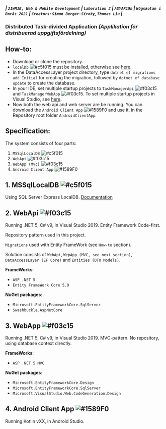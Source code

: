 ##### | `21WM1B, Web & Mobile Development` | `Laboration 2` | `ASYAR19h` | `Högskolan i Borås 2021` | `Creators`: `Simon Berger-Siroky`, `Thomas Liu` |

### Distributed Task-divided Application *(Applikation för distribuerad uppgiftsfördelning)*

## How-to:
* Download or clone the repository. 
* `localDb` ![#c5f015](https://via.placeholder.com/15/c5f015/000000?text=+) must be installed, otherwise see [here](https://docs.microsoft.com/en-us/sql/database-engine/configure-windows/sql-server-express-localdb?view=sql-server-ver15).
* In the DataAccessLayer project directory, type ```dotnet ef migrations add Initial``` for creating the migration, followed by ```dotnet ef database update``` to create the database.
* In your IDE, set multiple startup projects to `TaskManagerApi` ![#f03c15](https://via.placeholder.com/15/f03c15/000000?text=+) and `TaskManagerWebApp` ![#f03c15](https://via.placeholder.com/15/f03c15/000000?text=+). To set multiple startup projects in Visual Studio, see [here](https://docs.microsoft.com/en-us/visualstudio/ide/how-to-set-multiple-startup-projects?view=vs-2019).
* Now both the web api and web server are be running. You can download the `Android Client App` ![#1589F0](https://via.placeholder.com/15/1589F0/000000?text=+) and use it, in the Repository root folder `AndroidClientApp`.

## Specification:
The system consists of four parts:
1. `MSSqlLocalDB` ![#c5f015](https://via.placeholder.com/15/c5f015/000000?text=+)
2. `WebApi` ![#f03c15](https://via.placeholder.com/15/f03c15/000000?text=+)
3. `WebApp (Mvc)` ![#f03c15](https://via.placeholder.com/15/f03c15/000000?text=+)
4. `Android Client App` ![#1589F0](https://via.placeholder.com/15/1589F0/000000?text=+)

## 1. **MSSqlLocalDB** ![#c5f015](https://via.placeholder.com/15/c5f015/000000?text=+)
Using SQL Server Express LocalDB. [Documentation](https://docs.microsoft.com/en-us/sql/database-engine/configure-windows/sql-server-express-localdb?view=sql-server-ver15)

## 2. **WebApi** ![#f03c15](https://via.placeholder.com/15/f03c15/000000?text=+)
Running .NET 5, C# v9, in Visual Studio 2019. Entity Framework Code-first. 

Repository pattern used in this project.

`Migrations` used with Entity FrameWork (see `How-to` section).

Solution consists of `WebApi`, `WepApp (MVC, see next section)`, `DataAccessLayer (EF Core)` and `Entities (DTO Models)`.

**FrameWorks**:
* `ASP .NET 5`
* `Entity FrameWork Core 5.0`

**NuGet packages**: 
* `Microsoft.EntityFrameworkCore.SqlServer`
* `Swashbuckle.AspNetCore`

## 3. **WebApp** ![#f03c15](https://via.placeholder.com/15/f03c15/000000?text=+)
Running .NET 5, C# v9, in Visual Studio 2019. MVC-pattern. No repository, using database context directly.

**FrameWorks**:
* `ASP .NET 5 MVC`

**NuGet packages**: 
* `Microsoft.EntityFrameworkCore.Design`
* `Microsoft.EntityFrameworkCore.SqlServer`
* `Microsoft.VisualStudio.Web.CodeGeneration.Design`

## 4. **Android Client App** ![#1589F0](https://via.placeholder.com/15/1589F0/000000?text=+)
Running Kotlin vXX, in Android Studio. 
